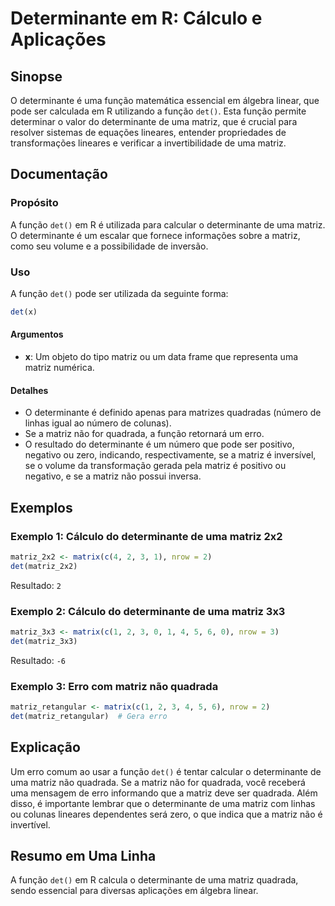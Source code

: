 <!--
Meta Description: # Determinante em R: Cálculo e Aplicações ## Sinopse O determinante é uma função matemática essencial em álgebra linear, que pode ser calculada em R u...
Meta Keywords: matriz, determinante, uma, que, det
-->

# Determinante em R: Cálculo e Aplicações

## Sinopse
O determinante é uma função matemática essencial em álgebra linear, que pode ser calculada em R utilizando a função `det()`. Esta função permite determinar o valor do determinante de uma matriz, que é crucial para resolver sistemas de equações lineares, entender propriedades de transformações lineares e verificar a invertibilidade de uma matriz.

## Documentação
### Propósito
A função `det()` em R é utilizada para calcular o determinante de uma matriz. O determinante é um escalar que fornece informações sobre a matriz, como seu volume e a possibilidade de inversão.

### Uso
A função `det()` pode ser utilizada da seguinte forma:

```R
det(x)
```

#### Argumentos
- **x**: Um objeto do tipo matriz ou um data frame que representa uma matriz numérica.

#### Detalhes
- O determinante é definido apenas para matrizes quadradas (número de linhas igual ao número de colunas).
- Se a matriz não for quadrada, a função retornará um erro.
- O resultado do determinante é um número que pode ser positivo, negativo ou zero, indicando, respectivamente, se a matriz é inversível, se o volume da transformação gerada pela matriz é positivo ou negativo, e se a matriz não possui inversa.

## Exemplos
### Exemplo 1: Cálculo do determinante de uma matriz 2x2
```R
matriz_2x2 <- matrix(c(4, 2, 3, 1), nrow = 2)
det(matriz_2x2)
```
Resultado: `2`

### Exemplo 2: Cálculo do determinante de uma matriz 3x3
```R
matriz_3x3 <- matrix(c(1, 2, 3, 0, 1, 4, 5, 6, 0), nrow = 3)
det(matriz_3x3)
```
Resultado: `-6`

### Exemplo 3: Erro com matriz não quadrada
```R
matriz_retangular <- matrix(c(1, 2, 3, 4, 5, 6), nrow = 2)
det(matriz_retangular)  # Gera erro
```

## Explicação
Um erro comum ao usar a função `det()` é tentar calcular o determinante de uma matriz não quadrada. Se a matriz não for quadrada, você receberá uma mensagem de erro informando que a matriz deve ser quadrada. Além disso, é importante lembrar que o determinante de uma matriz com linhas ou colunas lineares dependentes será zero, o que indica que a matriz não é invertível.

## Resumo em Uma Linha
A função `det()` em R calcula o determinante de uma matriz quadrada, sendo essencial para diversas aplicações em álgebra linear.